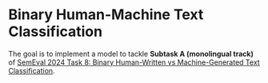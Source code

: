 # Binary Human-Machine Text Classification
The goal is to implement a model to tackle **Subtask A (monolingual track)** of [SemEval 2024 Task 8: Binary Human-Written vs Machine-Generated Text Classification](https://www.codabench.org/competitions/1752/).
